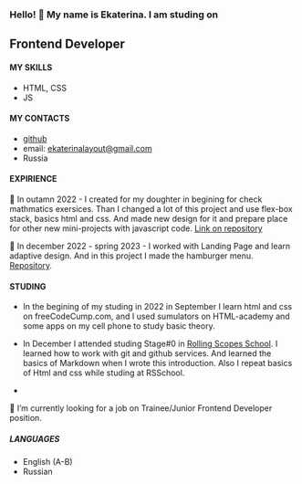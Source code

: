 ### Hello! 👋   My name is Ekaterina. I am studing on 
## Frontend Developer

#### MY SKILLS
- HTML, CSS
- JS

#### MY CONTACTS
- [github](https://github.com/frontenddevkan)
- email: ekaterinalayout@gmail.com
- Russia

#### EXPIRIENCE

🌱  In outamn 2022 - I created for my doughter in begining for check mathmatics exersices. Than I changed a lot of this project and 
use flex-box stack, basics html and css. And made new design for it and prepare place 
for other new mini-projects with javascript code. [Link on repository](https://github.com/frontenddevkan/PortalForApps)

🌱 In december 2022 - spring 2023 - I worked with Landing Page and learn adaptive design. And in this project I made the hamburger menu. [Repository](https://github.com/frontenddevkan/Plants_Landing). 

#### STUDING
- In the begining of my studing in 2022 in September I learn html and css on freeCodeCump.com, and I used sumulators on HTML-academy and some apps on my cell phone to study basic theory.  

- In December I attended studing Stage#0 in [Rolling Scopes School](https://rollingscopes.com/). I learned how to work with git and github services. And learned the basics of Markdown when I wrote this introduction. Also I repeat basics of Html and css while studing at RSSchool. 

- 
🔭 I’m currently looking for a job on Trainee/Junior Frontend Developer position. 

##### LANGUAGES

- English (A-B)
- Russian

<!--
 I’m looking to collaborate on ...
- 🤔 I’m looking for help with ...
- 💬 Ask me about ...
- 📫 How to reach me: ...
- 😄 Pronouns: ...
- ⚡ Fun fact: ...
-->
